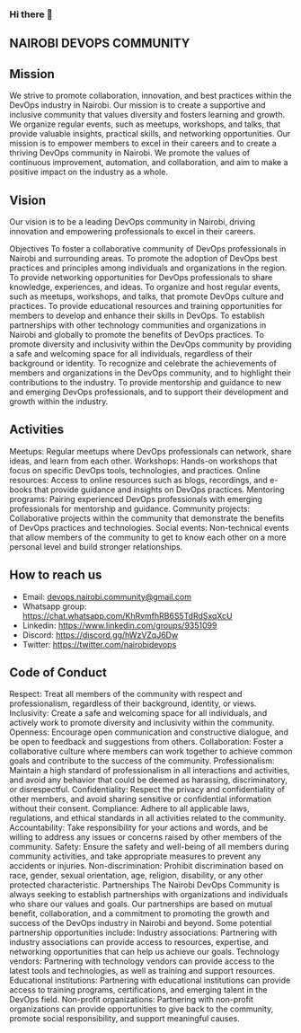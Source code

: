 ### Hi there 👋

<!--
**NaiDevOpsCom/NaiDevOpsCom** is a ✨ _special_ ✨ repository because its `README.md` (this file) appears on your GitHub profile.

Here are some ideas to get you started:

- 🔭 I’m currently working on ...
- 🌱 I’m currently learning ...
- 👯 I’m looking to collaborate on ...
- 🤔 I’m looking for help with ...
- 💬 Ask me about ...
- 📫 How to reach me: ...
- 😄 Pronouns: ...
- ⚡ Fun fact: ...
-->

## NAIROBI DEVOPS COMMUNITY 


## Mission
We strive to promote collaboration, innovation, and best practices within the DevOps industry in Nairobi. Our mission is to create a supportive and inclusive community that values diversity and fosters learning and growth. We organize regular events, such as meetups, workshops, and talks, that provide valuable insights, practical skills, and networking opportunities. Our mission is to empower members to excel in their careers and to create a thriving DevOps community in Nairobi. We promote the values of continuous improvement, automation, and collaboration, and aim to make a positive impact on the industry as a whole.

## Vision
Our vision is to be a leading DevOps community in Nairobi, driving innovation and empowering professionals to excel in their careers.

Objectives
To foster a collaborative community of DevOps professionals in Nairobi and surrounding areas.
To promote the adoption of DevOps best practices and principles among individuals and organizations in the region.
To provide networking opportunities for DevOps professionals to share knowledge, experiences, and ideas.
To organize and host regular events, such as meetups, workshops, and talks, that promote DevOps culture and practices.
To provide educational resources and training opportunities for members to develop and enhance their skills in DevOps.
To establish partnerships with other technology communities and organizations in Nairobi and globally to promote the benefits of DevOps practices.
To promote diversity and inclusivity within the DevOps community by providing a safe and welcoming space for all individuals, regardless of their background or identity.
To recognize and celebrate the achievements of members and organizations in the DevOps community, and to highlight their contributions to the industry.
To provide mentorship and guidance to new and emerging DevOps professionals, and to support their development and growth within the industry.

## Activities
Meetups: Regular meetups where DevOps professionals can network, share ideas, and learn from each other.
Workshops: Hands-on workshops that focus on specific DevOps tools, technologies, and practices.
Online resources: Access to online resources such as blogs, recordings, and e-books that provide guidance and insights on DevOps practices.
Mentoring programs: Pairing experienced DevOps professionals with emerging professionals for mentorship and guidance.
Community projects: Collaborative projects within the community that demonstrate the benefits of DevOps practices and technologies.
Social events: Non-technical events that allow members of the community to get to know each other on a more personal level and build stronger relationships.

## How to reach us
 - Email: devops.nairobi.community@gmail.com
 - Whatsapp group: https://chat.whatsapp.com/KhRvmfhRB6S5TdRdSxqXcU
 - Linkedin: https://www.linkedin.com/groups/9351099
 - Discord: https://discord.gg/hWzVZqJ6Dw
 - Twitter: https://twitter.com/nairobidevops

## Code of Conduct
Respect: Treat all members of the community with respect and professionalism, regardless of their background, identity, or views.
Inclusivity: Create a safe and welcoming space for all individuals, and actively work to promote diversity and inclusivity within the community.
Openness: Encourage open communication and constructive dialogue, and be open to feedback and suggestions from others.
Collaboration: Foster a collaborative culture where members can work together to achieve common goals and contribute to the success of the community.
Professionalism: Maintain a high standard of professionalism in all interactions and activities, and avoid any behavior that could be deemed as harassing, discriminatory, or disrespectful.
Confidentiality: Respect the privacy and confidentiality of other members, and avoid sharing sensitive or confidential information without their consent.
Compliance: Adhere to all applicable laws, regulations, and ethical standards in all activities related to the community.
Accountability: Take responsibility for your actions and words, and be willing to address any issues or concerns raised by other members of the community.
Safety: Ensure the safety and well-being of all members during community activities, and take appropriate measures to prevent any accidents or injuries.
Non-discrimination: Prohibit discrimination based on race, gender, sexual orientation, age, religion, disability, or any other protected characteristic.
Partnerships
The Nairobi DevOps Community is always seeking to establish partnerships with organizations and individuals who share our values and goals. Our partnerships are based on mutual benefit, collaboration, and a commitment to promoting the growth and success of the DevOps industry in Nairobi and beyond.
Some potential partnership opportunities include:
Industry associations: Partnering with industry associations can provide access to resources, expertise, and networking opportunities that can help us achieve our goals.
Technology vendors: Partnering with technology vendors can provide access to the latest tools and technologies, as well as training and support resources.
Educational institutions: Partnering with educational institutions can provide access to training programs, certifications, and emerging talent in the DevOps field.
Non-profit organizations: Partnering with non-profit organizations can provide opportunities to give back to the community, promote social responsibility, and support meaningful causes.

